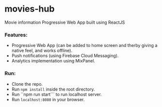 # movies-hub
Movie information Progressive Web App built using ReactJS

### Features: 

* Progressive Web App (can be added to home screen and therby giving a native feel, and works offline).
* Push notifications (using Firebase Cloud Messaging).
* Analytics implementation using MixPanel.

### Run: 
* Clone the repo.
* Run ```npm install``` inside the root directory.
* Run ``npm run start``` to run localhost server.
* Run ```localhost:8080``` in your browser.
